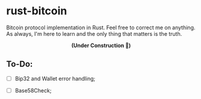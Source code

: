 # rust-bitcoin
Bitcoin protocol implementation in Rust.
Feel free to correct me on anything. As always, I'm here to learn and the only thing that matters is the truth.

<center><b>(Under Construction 🚧)</b></center>

## To-Do:
- [ ] Bip32 and Wallet error handling;
- [ ] Base58Check;

